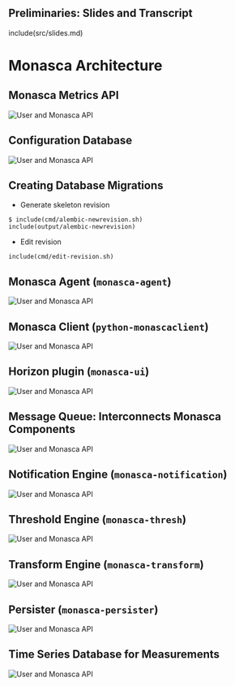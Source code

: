 ## Preliminaries: Slides and Transcript

include(src/slides.md)

# Monasca Architecture

<!--

# Monasca Architecture

First of all let's take a look at Monasca's architecture to give you an
overview of Monasca's sub projects and show you how and where they tie into 3rd
party applications such as Kafka or InfluxDB.

-->

## Monasca Metrics API

![User and Monasca API](img/architecture1.Png)

<!--

## Monasca Metrics API

-->

## Configuration Database

![User and Monasca API](img/architecture2.Png)


## Creating Database Migrations

* Generate skeleton revision

```
$ include(cmd/alembic-newrevision.sh)
include(output/alembic-newrevision)
```

* Edit revision

```
include(cmd/edit-revision.sh)
```

<!-- 

## Creating Database Migrations

If you have made changes to the data model, you will also need to create a
database migration. These database migrations allow operators to apply your
changes to an existing database. We use [Alembic](http://alembic.zzzcomputing.com) for
this. Run the following commands on your Devstack instance to generate a new
skeleton migration:

```
$ include(cmd/alembic-newrevision.sh)
include(output/alembic-newrevision)
```

`alembic` will output the newly created revision's file name. Add your data
model changes to the `upgrade()` method in this file. Please also add code that
removes your changes to the `downgrade()` method.

-->

## Monasca Agent (`monasca-agent`)

![User and Monasca API](img/architecture3.Png)

## Monasca Client (`python-monascaclient`)

![User and Monasca API](img/architecture4.Png)

## Horizon plugin (`monasca-ui`)

![User and Monasca API](img/architecture5.Png)

## Message Queue: Interconnects Monasca Components

![User and Monasca API](img/architecture6.Png)

## Notification Engine (`monasca-notification`)

![User and Monasca API](img/architecture7.Png)

## Threshold Engine (`monasca-thresh`)

![User and Monasca API](img/architecture8.Png)

## Transform Engine (`monasca-transform`)

![User and Monasca API](img/architecture9.Png)

## Persister (`monasca-persister`)

![User and Monasca API](img/architecture10.Png)

## Time Series Database for Measurements

![User and Monasca API](img/architecture11.Png)
